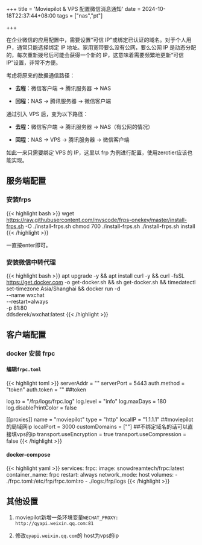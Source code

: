 +++
title = 'Moviepilot & VPS 配置微信消息通知'
date = 2024-10-18T22:37:44+08:00
tags = ["nas","pt"]

+++

在企业微信的应用配置中，需要设置“可信 IP”或绑定已认证的域名。对于个人用户，通常只能选择绑定 IP 地址。家用宽带要么没有公网，要么公网 IP 是动态分配的，每次重新拨号后可能会获得一个新的 IP，这意味着需要频繁地更新“可信 IP”设置，非常不方便。

考虑将原来的数据通信路径：

- **去程**：微信客户端 → 腾讯服务器 → NAS

- **回程**：NAS → 腾讯服务器 → 微信客户端

通过引入 VPS 后，变为以下路径：

- **去程**：微信客户端 → 腾讯服务器 → NAS（有公网的情况）

- **回程**：NAS → VPS → 腾讯服务器 → 微信客户端

如此一来只需要绑定 VPS 的 IP，这里以 frp 为例进行配置，使用zerotier应该也能实现。

## 服务端配置

### 安装frps


{{< highlight bash >}}
wget https://raw.githubusercontent.com/mvscode/frps-onekey/master/install-frps.sh -O ./install-frps.sh
chmod 700 ./install-frps.sh
./install-frps.sh install
{{< /highlight >}}

一直按enter即可。

### 安装微信中转代理

{{< highlight bash >}}
apt upgrade -y &&
apt install curl -y &&
curl -fsSL https://get.docker.com -o get-docker.sh &&
sh get-docker.sh &&
timedatectl set-timezone Asia/Shanghai && docker run -d \
--name wxchat \
--restart=always \
-p 81:80 \
ddsderek/wxchat:latest
{{< /highlight >}}

## 客户端配置

### docker 安装 frpc

#### 编辑`frpc.toml`

{{< highlight toml >}}
serverAddr = ""
serverPort = 5443
auth.method = "token"
auth.token = "" ##token

log.to = "/frp/logs/frpc.log"
log.level = "info"
log.maxDays = 180
log.disablePrintColor = false

[[proxies]]
name = "moviepilot"
type = "http"
localIP = "1.1.1.1" ##moviepilot的局域网ip
localPort = 3000
customDomains = [""] ##不绑定域名的话可以直接填vps的ip
transport.useEncryption = true
transport.useCompression = false
{{< /highlight >}}

#### docker-compose

{{< highlight yaml >}}
services:
  frpc:
    image: snowdreamtech/frpc:latest
    container_name: frpc
    restart: always
    network_mode: host
    volumes:
      - ./frpc.toml:/etc/frp/frpc.toml:ro
            - ./logs:/frp/logs
{{< /highlight >}}

## 其他设置

1. moviepilot新增一条环境变量```WECHAT_PROXY: http://qyapi.weixin.qq.com:81```

2. 修改`qyapi.weixin.qq.com`的 host为vps的ip

